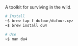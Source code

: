 A toolkit for surviving in the wild.

```sh
# Install
~$ brew tap f-dufour/dufour.xyz
~$ brew install du4

# Use
~$ man du4
```
